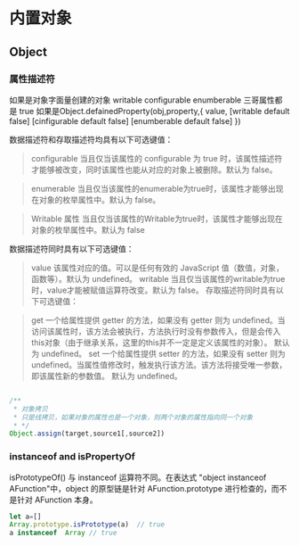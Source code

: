 # 内置对象

## Object

### 属性描述符

如果是对象字面量创建的对象 writable configurable enumberable 三哥属性都是 true
如果是Object.defainedProperty(obj,property,{
  value,
  [writable default false]
  [cinfigurable default false]
  [enumberable default false]
})

数据描述符和存取描述符均具有以下可选键值：

> configurable
当且仅当该属性的 configurable 为 true 时，该属性描述符才能够被改变，同时该属性也能从对应的对象上被删除。默认为 false。

> enumerable
当且仅当该属性的enumerable为true时，该属性才能够出现在对象的枚举属性中。默认为 false。

> Writable 属性
当且仅当该属性的Writable为true时，该属性才能够出现在对象的枚举属性中。默认为 false

数据描述符同时具有以下可选键值：

> value
该属性对应的值。可以是任何有效的 JavaScript 值（数值，对象，函数等）。默认为 undefined。
writable
当且仅当该属性的writable为true时，value才能被赋值运算符改变。默认为 false。
存取描述符同时具有以下可选键值：

> get
一个给属性提供 getter 的方法，如果没有 getter 则为 undefined。当访问该属性时，该方法会被执行，方法执行时没有参数传入，但是会传入this对象（由于继承关系，这里的this并不一定是定义该属性的对象）。
默认为 undefined。
> set
一个给属性提供 setter 的方法，如果没有 setter 则为 undefined。当属性值修改时，触发执行该方法。该方法将接受唯一参数，即该属性新的参数值。
默认为 undefined。

```javascript {.line-number}

/**
 * 对象拷贝
 * 只是线拷贝，如果对象的属性也是一个对象，则两个对象的属性指向同一个对象
 * */
Object.assign(target,source1[,source2])
```

### instanceof and isPropertyOf

isPrototypeOf() 与 instanceof 运算符不同。在表达式 "object instanceof AFunction"中，object 的原型链是针对 AFunction.prototype 进行检查的，而不是针对 AFunction 本身。

```javascript
let a=[]
Array.prototype.isPrototype(a)  // true
a instanceof  Array // true
```